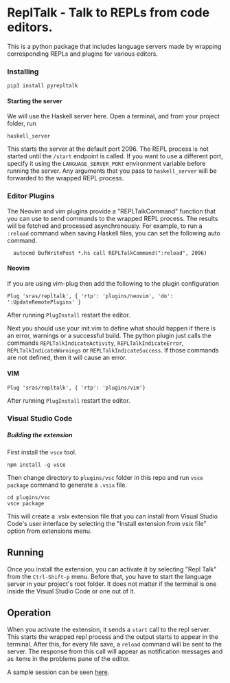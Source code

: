 # ReplTalk - Talk to REPLs from code editors.

This is a python package that includes language servers made by wrapping corresponding REPLs and plugins for various editors.

### Installing

```
pip3 install pyrepltalk
```

#### Starting the server

We will use the Haskell server here.  Open a terminal, and from your project folder, run

```
haskell_server
```

This starts the server at the default port 2096. The REPL process is not started until the `/start` endpoint is called.
If you want to use a different port, specify it using the `LANGUAGE_SERVER_PORT` environment variable before running the server.
Any arguments that you pass to `haskell_server` will be forwarded to the wrapped REPL process.


### Editor Plugins

The Neovim and vim plugins provide a "REPLTalkCommand" function that you can use to send commands to the wrapped REPL process. The results will be fetched and processed asynchronously.
For example, to run a `:reload` command when saving Haskell files, you can set the following auto command.


```
  autocmd BufWritePost *.hs call REPLTalkCommand(":reload", 2096)
```

#### Neovim

If you are using vim-plug then add the following to the plugin configuration

```
Plug 'sras/repltalk', { 'rtp': 'plugins/neovim', 'do': ':UpdateRemotePlugins' }
```

After running `PlugInstall` restart the editor.

Next you should use your init.vim to define what should happen if there is an
error, warnings or a successful build. The python plugin just calls the
commands `REPLTalkIndicateActivity`, `REPLTalkIndicateError`,
`REPLTalkIndicateWarnings` or `REPLTalkIndicateSuccess`. If those commands are
not defined, then it will cause an error.

#### VIM

```
Plug 'sras/repltalk', { 'rtp': 'plugins/vim'}
```

After running `PlugInstall` restart the editor.

### Visual Studio Code

##### Building the extension

First install the `vsce` tool.

```
npm install -g vsce
```

Then change directory to `plugins/vsc` folder in this repo and run `vsce package` command to generate a `.vsix` file.

```
cd plugins/vsc
vsce package
```

This will create a .vsix extension file that you can install from Visual Studio Code's user interface by selecting the "Install extension from vsix file" option from extensions menu.

## Running

Once you install the extension, you can activate it by selecting "Repl Talk" from the `Ctrl-Shift-p` menu.
Before that, you have to start the language server in your project's root folder. It does not matter if the terminal is
one inside the Visual Studio Code or one out of it.

## Operation

When you activate the extension, it sends a `start` call to the repl server. This starts the wrapped repl process
and the output starts to appear in the terminal. After this, for every file save, a `reload` command will be sent to the server.
The response from this call will appear as notification messages and as items in the problems pane of the editor.

A sample session can be seen [here](https://youtu.be/FgdxkvXk874).
